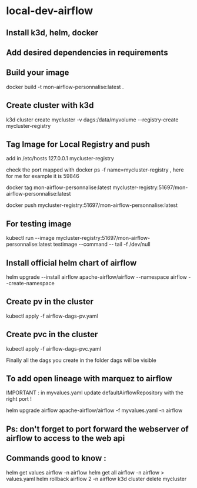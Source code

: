 # local-dev-airflow


## Install k3d, helm, docker

## Add desired dependencies in requirements

## Build your image

docker build -t mon-airflow-personnalise:latest .

## Create cluster with k3d

k3d cluster create mycluster -v dags:/data/myvolume --registry-create mycluster-registry

## Tag Image for Local Registry and push 

add in /etc/hosts 127.0.0.1 mycluster-registry

check the port mapped with docker ps -f name=mycluster-registry , here for me for example it is 59846

docker tag mon-airflow-personnalise:latest mycluster-registry:51697/mon-airflow-personnalise:latest

docker push mycluster-registry:51697/mon-airflow-personnalise:latest

## For testing image
kubectl run --image mycluster-registry:51697/mon-airflow-personnalise:latest testimage --command -- tail -f /dev/null

## Install official helm chart of airflow 

helm upgrade --install airflow apache-airflow/airflow --namespace airflow --create-namespace

## Create pv in the cluster
kubectl apply -f airflow-dags-pv.yaml 

## Create pvc in the cluster
kubectl apply -f airflow-dags-pvc.yaml

Finally all the dags you create in the folder dags will be visible

## To add open lineage with marquez to airflow
IMPORTANT : in myvalues.yaml update defaultAirflowRepository with the right port !

helm upgrade airflow apache-airflow/airflow -f myvalues.yaml -n airflow


## Ps: don't forget to port forward the webserver of airflow to access to the web api


## Commands good to know : 
helm get values  airflow  -n airflow
helm get all  airflow  -n airflow > values.yaml
helm rollback airflow 2 -n airflow
k3d cluster delete mycluster 